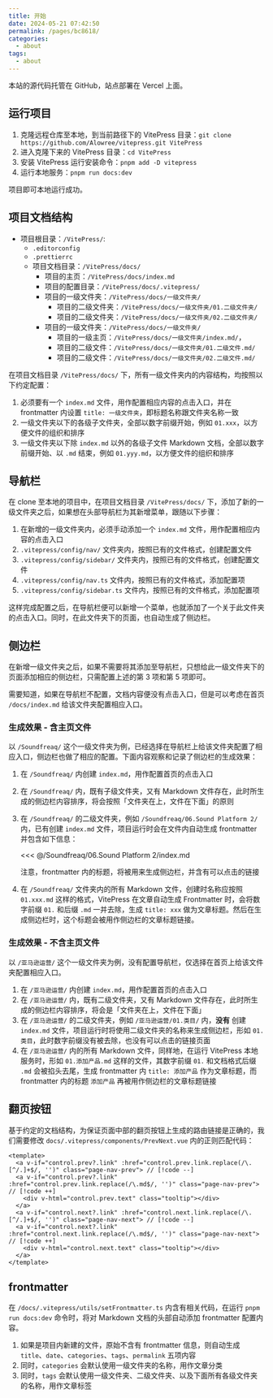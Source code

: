 ```yaml
---
title: 开始
date: 2024-05-21 07:42:50
permalink: /pages/bc8618/
categories: 
  - about
tags: 
  - about
---
```


本站的源代码托管在 GitHub，站点部署在 Vercel 上面。

## 运行项目

1. 克隆远程仓库至本地，到当前路径下的 VitePress 目录：`git clone https://github.com/Alowree/vitepress.git VitePress`
2. 进入克隆下来的 VitePress 目录：`cd VitePress`
3. 安装 VitePress 运行安装命令：`pnpm add -D vitepress`
4. 运行本地服务：`pnpm run docs:dev`

项目即可本地运行成功。

## 项目文档结构

- 项目根目录：`/VitePress/`:
  - `.editorconfig`
  - `.prettierrc`
  - 项目文档目录：`/VitePress/docs/`
    - 项目的主页：`/VitePress/docs/index.md`
    - 项目的配置目录：`/VitePress/docs/.vitepress/`
    - 项目的一级文件夹：`/VitePress/docs/一级文件夹/`
      - 项目的二级文件夹：`/VitePress/docs/一级文件夹/01.二级文件夹/`
      - 项目的二级文件夹：`/VitePress/docs/一级文件夹/02.二级文件夹/`
    - 项目的一级文件夹：`/VitePress/docs/一级文件夹/`
      - 项目的一级主页：`/VitePress/docs/一级文件夹/index.md/`，
      - 项目的二级文件：`/VitePress/docs/一级文件夹/01.二级文件.md/`
      - 项目的二级文件：`/VitePress/docs/一级文件夹/02.二级文件.md/`

在项目文档目录 `/VitePress/docs/` 下，所有一级文件夹内的内容结构，均按照以下约定配置：

1. 必须要有一个 `index.md` 文件，用作配置相应内容的点击入口，并在 frontmatter 内设置 `title: 一级文件夹`，即标题名称跟文件夹名称一致
2. 一级文件夹以下的各级子文件夹，全部以数字前缀开始，例如 `01.xxx`，以方便文件的组织和排序
3. 一级文件夹以下除 `index.md` 以外的各级子文件 Markdown 文档，全部以数字前缀开始、以 `.md` 结束，例如 `01.yyy.md`，以方便文件的组织和排序

## 导航栏

在 clone 至本地的项目中，在项目文档目录 `/VitePress/docs/` 下，添加了新的一级文件夹之后，如果想在头部导航栏为其新增菜单，跟随以下步骤：

1. 在新增的一级文件夹内，必须手动添加一个 `index.md` 文件，用作配置相应内容的点击入口
2. `.vitepress/config/nav/` 文件夹内，按照已有的文件格式，创建配置文件
3. `.vitepress/config/sidebar/` 文件夹内，按照已有的文件格式，创建配置文件
4. `.vitepress/config/nav.ts` 文件内，按照已有的文件格式，添加配置项
5. `.vitepress/config/sidebar.ts` 文件内，按照已有的文件格式，添加配置项

这样完成配置之后，在导航栏便可以新增一个菜单，也就添加了一个关于此文件夹的点击入口。同时，在此文件夹下的页面，也自动生成了侧边栏。

## 侧边栏

在新增一级文件夹之后，如果不需要将其添加至导航栏，只想给此一级文件夹下的页面添加相应的侧边栏，只需配置上述的第 3 项和第 5 项即可。

需要知道，如果在导航栏不配置，文档内容便没有点击入口，但是可以考虑在首页 `/docs/index.md` 给该文件夹配置相应入口。

### 生成效果 - 含主页文件

以 `/Soundfreaq/` 这个一级文件夹为例，已经选择在导航栏上给该文件夹配置了相应入口，侧边栏也做了相应的配置。下面内容观察和记录了侧边栏的生成效果：

1. 在 `/Soundfreaq/` 内创建 `index.md`，用作配置首页的点击入口
2. 在 `/Soundfreaq/` 内，既有子级文件夹，又有 Markdown 文件存在，此时所生成的侧边栏内容排序，将会按照「文件夹在上，文件在下面」的原则
3. 在 `/Soundfreaq/` 的二级文件夹，例如 `/Soundfreaq/06.Sound Platform 2/` 内，已有创建 `index.md` 文件，项目运行时会在文件内自动生成 frontmatter 并包含如下信息：

   <<< @/Soundfreaq/06.Sound Platform 2/index.md

   注意，frontmatter 内的标题，将被用来生成侧边栏，并含有可以点击的链接

4. 在 `/Soundfreaq/` 文件夹内的所有 Markdown 文件，创建时名称应按照 `01.xxx.md` 这样的格式，VitePress 在文章自动生成 Frontmatter 时，会将数字前缀 `01.` 和后缀 `.md` 一并去除，生成 `title: xxx` 做为文章标题。然后在生成侧边栏时，这个标题会被用作侧边栏的文章标题链接。

### 生成效果 - 不含主页文件

以 `/亚马逊运营/` 这个一级文件夹为例，没有配置导航栏，仅选择在首页上给该文件夹配置相应入口。

1. 在 `/亚马逊运营/` 内创建 `index.md`，用作配置首页的点击入口
2. 在 `/亚马逊运营/` 内，既有二级文件夹，又有 Markdown 文件存在，此时所生成的侧边栏内容排序，将会是「文件夹在上，文件在下面」
3. 在 `/亚马逊运营/` 的二级文件夹，例如 `/亚马逊运营/01.类目/` 内，**没有** 创建 `index.md` 文件，项目运行时将使用二级文件夹的名称来生成侧边栏，形如 `01.类目`，此时数字前缀没有被去除，也没有可以点击的链接页面
4. 在 `/亚马逊运营/` 内的所有 Markdown 文件，同样地，在运行 VitePress 本地服务时，形如 `01.添加产品.md` 这样的文件，其数字前缀 `01.` 和文档格式后缀 `.md` 会被掐头去尾，生成 frontmatter 内 `title: 添加产品` 作为文章标题，而 frontmatter 内的标题 `添加产品` 再被用作侧边栏的文章标题链接

## 翻页按钮

基于约定的文档结构，为保证页面中部的翻页按钮上生成的路由链接是正确的，我们需要修改 `docs/.vitepress/components/PrevNext.vue` 内的正则匹配代码：

```vue
<template>
  <a v-if="control.prev?.link" :href="control.prev.link.replace(/\.[^/.]+$/, '')" class="page-nav-prev"> // [!code --]
  <a v-if="control.prev?.link" :href="control.prev.link.replace(/\.md$/, '')" class="page-nav-prev"> // [!code ++]
    <div v-html="control.prev.text" class="tooltip"></div>
  </a>
  <a v-if="control.next?.link" :href="control.next.link.replace(/\.[^/.]+$/, '')" class="page-nav-next"> // [!code --]
  <a v-if="control.next?.link" :href="control.next.link.replace(/\.md$/, '')" class="page-nav-next"> // [!code ++]
    <div v-html="control.next.text" class="tooltip"></div>
  </a>
</template>
```

## frontmatter

在 `/docs/.vitepress/utils/setFrontmatter.ts` 内含有相关代码，在运行 `pnpm run docs:dev` 命令时，将对 Markdown 文档的头部自动添加 frontmatter 配置内容。

1. 如果是项目内新建的文件，原始不含有 frontmatter 信息，则自动生成 `title`、`date`、`categories`、`tags`、`permalink` 五项内容
2. 同时，`categories` 会默认使用一级文件夹的名称，用作文章分类
3. 同时，`tags` 会默认使用一级文件夹、二级文件夹、以及下面所有各级文件夹的名称，用作文章标签
